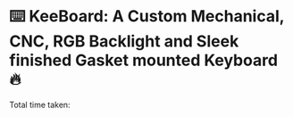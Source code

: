 # ⌨️ KeeBoard: A Custom Mechanical, CNC, RGB Backlight and Sleek finished Gasket mounted Keyboard 🔥
Total time taken:
